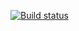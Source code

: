 [![Build status](https://ci.appveyor.com/api/projects/status/p3spyxksimmcye5l?svg=true)](https://ci.appveyor.com/project/asdf8911/java-a-2-3)